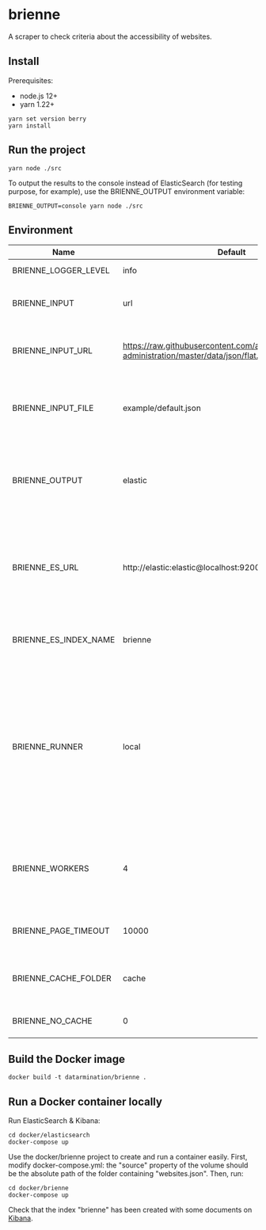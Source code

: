 # brienne

A scraper to check criteria about the accessibility of websites.

## Install

Prerequisites:

- node.js 12+
- yarn 1.22+

```
yarn set version berry
yarn install
```

## Run the project

```
yarn node ./src
```

To output the results to the console instead of ElasticSearch (for testing purpose, for example), use the BRIENNE_OUTPUT environment variable:

```
BRIENNE_OUTPUT=console yarn node ./src
```

## Environment

| Name                  | Default                                                                                         | Description                                                                                                                                                     |
|-----------------------|-------------------------------------------------------------------------------------------------|-----------------------------------------------------------------------------------------------------------------------------------------------------------------|
| BRIENNE_LOGGER_LEVEL  | info                                                                                            | The level of the logger.                                                                                                                                        |
| BRIENNE_INPUT         | url                                                                                             | The type of input. Can be one of 'url' or 'file'.                                                                                                               |
| BRIENNE_INPUT_URL     | https://raw.githubusercontent.com/ahmedalami/annuaire-administration/master/data/json/flat.json | The url of the file containing the input to process.                                                                                                            |
| BRIENNE_INPUT_FILE    | example/default.json                                                                            | The file to process. It's a JSON array file listing the websites to analyze.                                                                                    |
| BRIENNE_OUTPUT        | elastic                                                                                         | The output where the results are published. Can be one of "elastic", "console", or "blackhole".                                                                 |
| BRIENNE_ES_URL        | http://elastic:elastic@localhost:9200                                                           | The URL of the ElasticSearch instance. By default, authenticate with the elastic/elastic credentials.                                                           |
| BRIENNE_ES_INDEX_NAME | brienne                                                                                         | The name of the index used to publish the results.                                                                                                              |
| BRIENNE_RUNNER        | local                                                                                           | The runner to use. "local" is a development runner running the scripts with a single worker. "docker" is a runner running several workers in Docker containers. |
| BRIENNE_WORKERS       | 4                                                                                               | The number of parallel workers. The websites to process are divided between them.                                                                               |
| BRIENNE_PAGE_TIMEOUT  | 10000                                                                                           | The timeout in ms when a page is unreachable.                                                                                                                   |
| BRIENNE_CACHE_FOLDER  | cache                                                                                           | The folder where the HTML content is cached.                                                                                                                    |
| BRIENNE_NO_CACHE      | 0                                                                                               | Set 1 to disable the cache.                                                                                                                                     |

## Build the Docker image

```
docker build -t datarmination/brienne .
```

## Run a Docker container locally

Run ElasticSearch & Kibana:

```
cd docker/elasticsearch
docker-compose up
```

Use the docker/brienne project to create and run a container easily. First, modify docker-compose.yml: the "source" property of the volume should be the absolute path of the folder containing "websites.json". Then, run:

```
cd docker/brienne
docker-compose up
```


Check that the index "brienne" has been created with some documents on [Kibana](http://localhost:5601/).